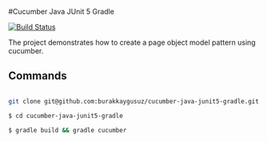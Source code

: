 #Cucumber Java JUnit 5 Gradle


[![Build Status](https://travis-ci.org/burakkaygusuz/cucumber-java-junit5-gradle.svg?branch=master)](https://travis-ci.org/burakkaygusuz/cucumber-java-junit5-gradle)

The project demonstrates how to create a page object model pattern using cucumber.

## Commands

```sh

git clone git@github.com:burakkaygusuz/cucumber-java-junit5-gradle.git

$ cd cucumber-java-junit5-gradle

$ gradle build && gradle cucumber

```
